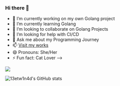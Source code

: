 ### Hi there 👋


- 🔭 I’m currently working on my own Golang project
- 🌱 I’m currently learning Golang
- 👯 I’m looking to collaborate on Golang Projects
- 🤔 I’m looking for help with CI/CD
- 💬 Ask me about my Programming Journey
- 📫 [Visit my works](https://13etw1n4d.net/)
- 😄 Pronouns: She/Her
- ⚡ Fun fact: Cat Lover
-->

![](https://komarev.com/ghpvc/?username=your-github-13etw1n4d)

![13etw1n4d's GitHub stats](https://github-readme-stats.vercel.app/api?username=13etw1n4d&show_icons=true&theme=transparent)
